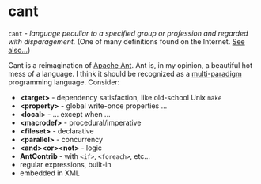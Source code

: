 # cant

`cant` - _language peculiar to a specified group or profession and regarded with disparagement._ (One of many definitions found on the Internet. [See](https://en.wikipedia.org/wiki/Cant_(language)) [also...](https://en.wikipedia.org/wiki/Thieves%27_cant))

Cant is a reimagination of [Apache Ant](https://ant.apache.org/manual/index.html).  Ant is, in my opinion, a beautiful hot mess of a language.  I think it should be recognized as a [multi-paradigm](https://en.wikipedia.org/wiki/Comparison_of_multi-paradigm_programming_languages) programming language.  Consider:

* __\<target\>__ - dependency satisfaction, like old-school Unix `make`
* __\<property\>__ - global write-once properties ...
* __\<local\>__ - ... except when ...
* __\<macrodef\>__ - procedural/imperative
* __\<fileset\>__ - declarative
* __\<parallel\>__ - concurrency
* __\<and\>\<or\>\<not\>__ - logic
* __AntContrib__ - with `<if>`, `<foreach>`, etc...
* regular expressions, built-in
* embedded in XML


